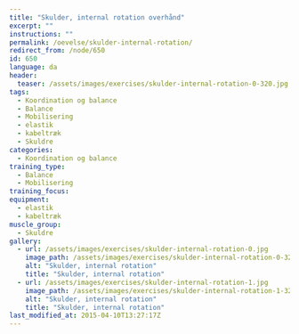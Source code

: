 ```yaml
---
title: "Skulder, internal rotation overhånd"
excerpt: ""
instructions: ""
permalink: /oevelse/skulder-internal-rotation/
redirect_from: /node/650
id: 650
language: da
header:
  teaser: /assets/images/exercises/skulder-internal-rotation-0-320.jpg
tags:
  - Koordination og balance
  - Balance
  - Mobilisering
  - elastik
  - kabeltræk
  - Skuldre
categories:
  - Koordination og balance
training_type: 
  - Balance
  - Mobilisering
training_focus: 
equipment:
  - elastik
  - kabeltræk
muscle_group:
  - Skuldre
gallery:
  - url: /assets/images/exercises/skulder-internal-rotation-0.jpg
    image_path: /assets/images/exercises/skulder-internal-rotation-0-320.jpg
    alt: "Skulder, internal rotation"
    title: "Skulder, internal rotation"
  - url: /assets/images/exercises/skulder-internal-rotation-1.jpg
    image_path: /assets/images/exercises/skulder-internal-rotation-1-320.jpg
    alt: "Skulder, internal rotation"
    title: "Skulder, internal rotation"
last_modified_at: 2015-04-10T13:27:17Z
---
```

